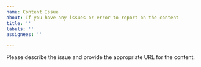 ```yaml
---
name: Content Issue
about: If you have any issues or error to report on the content
title: ''
labels: ''
assignees: ''

---
```


Please describe the issue and provide the appropriate URL for the content.
